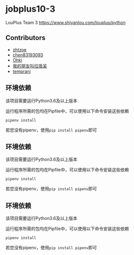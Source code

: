 # jobplus10-3

LouPlus Team 3 https://www.shiyanlou.com/louplus/python

## Contributors

* [zhtzoe](https://github.com/zhtzoe)
* [chen83193093](https://github.com/chen83193093/)
* [Ohki](https://github.com/w215842821)
* [我的朋友叫垃圾呆](https://github.com/jaymie9019)
* [temprani](https://github.com/temprani)


## 环境依赖
该项目需要运行Python3.6及以上版本

运行程序所需的包均在Pipfile中，可以使用以下命令安装这些依赖

`
pipenv install
`

若您没有pipenv，使用`pip install pipenv`即可


## 环境依赖
该项目需要运行Python3.6及以上版本

运行程序所需的包均在Pipfile中，可以使用以下命令安装这些依赖

`
pipenv install
`

若您没有pipenv，使用`pip install pipenv`即可


## 环境依赖
该项目需要运行Python3.6及以上版本

运行程序所需的包均在Pipfile中，可以使用以下命令安装这些依赖

`
pipenv install
`

若您没有pipenv，使用`pip install pipenv`即可

